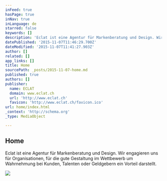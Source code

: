 ```yaml
---
inFeed: true
hasPage: true
inNav: true
inLanguage: de
starred: false
keywords: []
description: 'Eclat ist eine Agentur für Markenberatung und Design. Wir engagieren uns für Organisationen, für die gute Gestaltung im Wettbewerb um Wahrnehmung bei Kunden, Talenten oder Geldgebern ein Vorteil darstellt.'
datePublished: '2015-11-07T11:46:29.700Z'
dateModified: '2015-11-07T11:41:27.903Z'
author: []
related: []
app_links: []
title: Home
sourcePath: _posts/2015-11-07-home.md
published: true
authors: []
publisher:
  name: ECLAT
  domain: www.eclat.ch
  url: 'http://www.eclat.ch'
  favicon: 'http://www.eclat.ch/favicon.ico'
url: home/index.html
_context: 'http://schema.org'
_type: MediaObject

---
```

<article style=""><h1>Home</h1><p>Eclat ist eine Agentur für Markenberatung und Design. Wir engagieren uns für Organisationen, für die gute Gestaltung im Wettbewerb um Wahrnehmung bei Kunden, Talenten oder Geldgebern ein Vorteil darstellt.</p><img src="http://static1.squarespace.com/static/54ca0d0fe4b0de03c96cc212/54dc648fe4b0ec02a96b1d8c/550864c3e4b0e132170f6fe4/1426613447753/EclWeb_KUNDE_10.png" /></article>